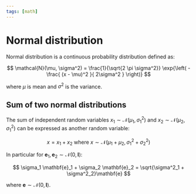 ```yaml
---
tags: [math]
---
```


# Normal distribution

Normal distribution is a continuous probability distribution defined as:

$$
\mathcal{N}(\mu, \sigma^2) = \frac{1}{\sqrt{2 \pi \sigma^2}} \exp{\left(
  -\frac{
    (x - \mu)^2
  }{
    2\sigma^2
  }
\right)}
$$

where $\mu$ is mean and $\sigma^2$ is the variance.

## Sum of two normal distributions

The sum of independent random variables $x_1 \sim \mathcal{N}(\mu_1,
\sigma_1^2)$ and $x_2 \sim \mathcal{N}(\mu_2, \sigma_1^2)$ can be expressed as
another random variable:

$$
x = x_1 + x_2 \text{ where }
x \sim \mathcal{N}(\mu_1 + \mu_2, \sigma_1^2 + \sigma_2^2)
$$

In particular for $\mathbf{e}_1, \mathbf{e}_2 \sim \mathcal{N}\left(0,
\mathbf{I}\right)$:

$$
\sigma_1 \mathbf{e}_1 + \sigma_2 \mathbf{e}_2 = \sqrt{\sigma^2_1 +
\sigma^2_2}\mathbf{e}
$$

where $\mathbf{e} \sim \mathcal{N}\left(0, \mathbf{I}\right)$.
